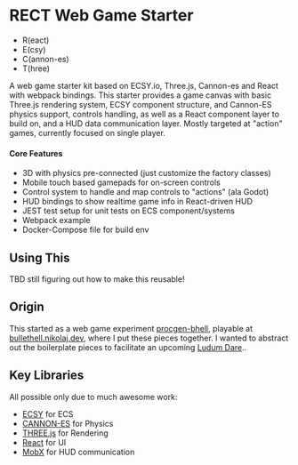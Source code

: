 # RECT Web Game Starter 

* R(eact)
* E(csy)
* C(annon-es)
* T(hree)

A web game starter kit based on ECSY.io, Three.js, Cannon-es and React with webpack bindings. This starter provides 
a game canvas with basic Three.js rendering system, ECSY component structure, and Cannon-ES 
physics support, controls handling, as well as a React component layer to build on, and a HUD data communication
layer. Mostly targeted at "action" games, currently focused on single player.  

#### Core Features ####
* 3D with physics pre-connected (just customize the factory classes) 
* Mobile touch based gamepads for on-screen controls
* Control system to handle and map controls to "actions" (ala Godot)
* HUD bindings to show realtime game info in React-driven HUD
* JEST test setup for unit tests on ECS component/systems
* Webpack example
* Docker-Compose file for build env

## Using This ##

TBD still figuring out how to make this reusable! 

## Origin ##

This started as a web game experiment [procgen-bhell](https://github.com/nikolajbaer/procgen-bhell), playable at
[bullethell.nikolaj.dev](https://bullethell.nikolaj.dev), where I put these pieces together. I wanted to abstract
out the boilerplate pieces to facilitate an upcoming [Ludum Dare](https://ldjam.com)..

## Key Libraries ##

All possible only due to much awesome work:

- [ECSY](https://www.ecsy.io/) for ECS
- [CANNON-ES](https://pmndrs.github.io/cannon-es/) for Physics
- [THREE.js](https://threejs.org/) for Rendering
- [React](https://reactjs.org/) for UI
- [MobX](https://mobx.js.org/) for HUD communication
